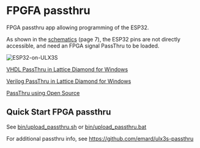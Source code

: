 # FPGFA passthru 

FPGA passthru app allowing programming of the ESP32. 

As shown in the [schematics](../doc/schematics.pdf) (page 7), the ESP32 pins are not directly accessible, and need an FPGA signal PassThru to be loaded.

![ESP32-on-ULX3S](./images/ESP32-on-ULX3S.PNG )

[VHDL PassThru in Lattice Diamond for Windows](./Diamond/README.md)

[Verilog PassThru in Lattice Diamond for Windows](./Diamond/README.md)

[PassThru using Open Source](./OpenSource/README.md)

## Quick Start FPGA passthru
See [bin/upload_passthru.sh](../bin/upload_passthru.sh) or  [bin/upload_passthru.bat](../bin/upload_passthru.bat)

For additional passthru info, see https://github.com/emard/ulx3s-passthru
